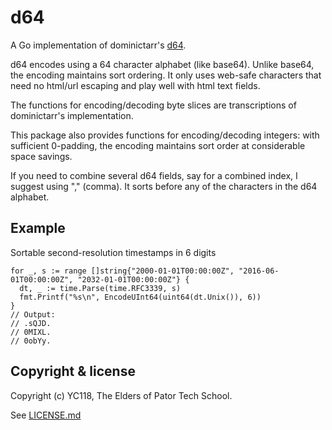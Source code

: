 d64
===

A Go implementation of dominictarr's
[d64](https://github.com/dominictarr/d64).

d64 encodes using a 64 character alphabet (like base64).
Unlike base64, the encoding maintains sort ordering.
It only uses web-safe characters that need no html/url
escaping and play well with html text fields.

The functions for encoding/decoding byte slices are
transcriptions of dominictarr's implementation.

This package also provides functions for encoding/decoding
integers:  with sufficient 0-padding, the encoding maintains
sort order at considerable space savings.

If you need to combine several d64 fields, say
for a combined index, I suggest using "," (comma).
It sorts before any of the characters in the d64
alphabet.

Example
-------

Sortable second-resolution timestamps in 6 digits

    for _, s := range []string{"2000-01-01T00:00:00Z", "2016-06-01T00:00:00Z", "2032-01-01T00:00:00Z"} {
      dt, _ := time.Parse(time.RFC3339, s)
      fmt.Printf("%s\n", EncodeUInt64(uint64(dt.Unix()), 6))
    }
    // Output:
  	// .sQJD.
  	// 0MIXL.
  	// 0obYy.


Copyright & license
-------------------

Copyright (c) YC118, The Elders of Pator Tech School.

See [LICENSE.md](LICENSE.md)
